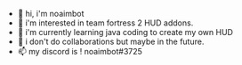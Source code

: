- 👋 hi, i'm noaimbot
- 👀 i'm interested in team fortress 2 HUD addons.
- 🌱 i'm currently learning java coding to create my own HUD 
- 💞️ i don't do collaborations but maybe in the future.
- 📫 my discord is ! noaimbot#3725

<!---
noaimbotx/noaimbotx is a ✨ special ✨ repository because its `README.md` (this file) appears on your GitHub profile.
You can click the Preview link to take a look at your changes.
--->
